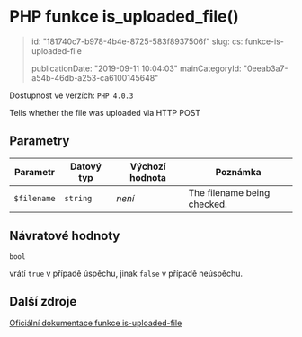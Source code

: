 PHP funkce is_uploaded_file()
=============================

> id: "181740c7-b978-4b4e-8725-583f8937506f"
> slug:
> 	cs: funkce-is-uploaded-file
>
> publicationDate: "2019-09-11 10:04:03"
> mainCategoryId: "0eeab3a7-a54b-46db-a253-ca6100145648"

Dostupnost ve verzích: `PHP 4.0.3`

Tells whether the file was uploaded via HTTP POST


Parametry
--------------

| Parametr | Datový typ | Výchozí hodnota | Poznámka |
|-----|-----|-----|-----|
| `$filename` | `string` | *není* | The filename being checked. |


Návratové hodnoty
----------------

`bool`

vrátí `true` v případě úspěchu, jinak `false` v případě neúspěchu.

Další zdroje
------------

[Oficiální dokumentace funkce is-uploaded-file](https://www.php.net/manual/en/function.is-uploaded-file.php)
